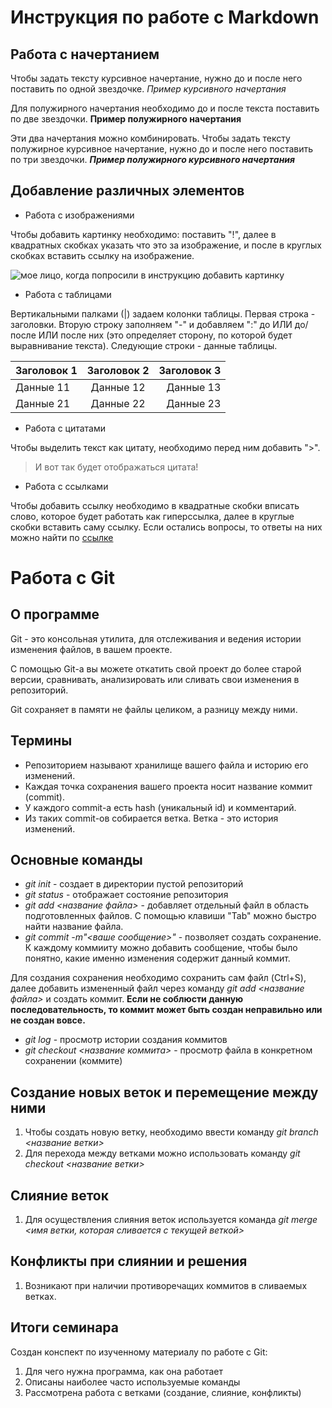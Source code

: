 # Инструкция по работе с Markdown

## Работа с начертанием

Чтобы задать тексту курсивное начертание, нужно до и после него поставить по одной звездочке.
*Пример курсивного начертания*

Для полужирного начертания необходимо до и после текста поставить по две звездочки.
**Пример полужирного начертания**

Эти два начертания можно комбинировать. Чтобы задать тексту полужирное курсивное начертание, нужно до и после него поставить по три звездочки.
***Пример полужирного курсивного начертания***

## Добавление различных элементов

* Работа с изображениями

Чтобы добавить картинку необходимо: поставить "!", далее в квадратных скобках указать что это за изображение, и после в круглых скобках вставить ссылку на изображение.

![мое лицо, когда попросили в инструкцию добавить картинку](https://i.pinimg.com/originals/d7/25/e1/d725e15124c4d858da4de83a94c8959a.jpg)

* Работа с таблицами 

Вертикальными палками (|) задаем колонки таблицы. Первая строка - заголовки. Вторую строку заполняем "-" и добавляем ":" до ИЛИ до/после ИЛИ после них (это определяет сторону, по которой будет выравнивание текста). Следующие строки - данные таблицы.

|Заголовок 1|Заголовок 2|Заголовок 3|
|-------------|:------------:|-------------:|
|Данные 11|Данные 12|Данные 13|
|Данные 21|Данные 22|Данные 23|

* Работа с цитатами

Чтобы выделить текст как цитату, необходимо перед ним добавить ">".
> И вот так будет отображаться цитата!

* Работа с ссылками

Чтобы добавить ссылку необходимо в квадратные скобки вписать слово, которое будет работать как гиперссылка, далее в круглые скобки вставить саму ссылку.
Если остались вопросы, то ответы на них можно найти по [ссылке](https://docs.microsoft.com/ru-ru/contribute/markdown-reference)

# Работа с Git
## О программе
Git - это консольная утилита, для отслеживания и ведения истории изменения файлов, в вашем проекте.

С помощью Git-a вы можете откатить свой проект до более старой версии, сравнивать, анализировать или сливать свои изменения в репозиторий.

Git сохраняет в памяти не файлы целиком, а разницу между ними.
## Термины
* Репозиторием называют хранилище вашего файла и историю его изменений.
* Каждая точка сохранения вашего проекта носит название коммит (commit). 
* У каждого commit-a есть hash (уникальный id) и комментарий.
* Из таких commit-ов собирается ветка. Ветка - это история изменений.

## Основные команды
* _git init_ - создает в директории пустой репозиторий
* _git status_ - отображает состояние репозитория
* _git add <название файла>_ - добавляет отдельный файл в область подготовленных файлов. С помощью клавиши "Tab" можно быстро найти название файла.
* _git commit -m"<ваше сообщение>"_ - позволяет создать сохранение. К каждому коммииту можно добавить сообщение, чтобы было понятно, какие именно изменения содержит данный коммит.

Для создания сохранения необходимо сохранить сам файл (Ctrl+S), далее добавить измененный файл через команду _git add <название файла>_ и создать коммит. **Если не соблюсти данную последовательность, то коммит может быть создан неправильно или не создан вовсе.**

* _git log_ - просмотр истории создания коммитов
* _git checkout <название коммита>_ - просмотр файла в конкретном сохранении (коммите)

## Создание новых веток и перемещение между ними
1. Чтобы создать новую ветку, необходимо ввести команду _git branch <название ветки>_
2. Для перехода между ветками можно использовать команду _git checkout <название ветки>_
## Слияние веток

1. Для осуществления слияния веток используется команда _git merge <имя ветки, которая сливается с текущей веткой>_

## Конфликты при слиянии и решения
1. Возникают при наличии противоречащих коммитов в сливаемых ветках.
## Итоги семинара
Создан конспект по изученному материалу по работе с Git:
1. Для чего нужна программа, как она работает
2. Описаны наиболее часто используемые команды
3. Рассмотрена работа с ветками (создание, слияние, конфликты)
